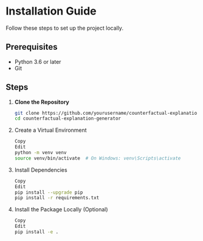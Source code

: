 # Installation Guide

Follow these steps to set up the project locally.

## Prerequisites

- Python 3.6 or later
- Git

## Steps

1. **Clone the Repository**

   ```bash
   git clone https://github.com/yourusername/counterfactual-explanation-generator.git
   cd counterfactual-explanation-generator

2. Create a Virtual Environment

   ```bash
   Copy
   Edit
   python -m venv venv
   source venv/bin/activate  # On Windows: venv\Scripts\activate

3. Install Dependencies

   ```bash
   Copy
   Edit
   pip install --upgrade pip
   pip install -r requirements.txt

4. Install the Package Locally (Optional)

   ```bash
   Copy
   Edit
   pip install -e .

